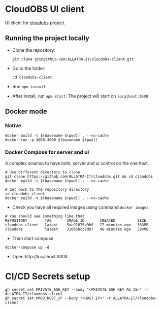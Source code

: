 # CloudOBS UI client

UI client for [cloudobs](https://github.com/ALLATRA-IT/cloudobs) project.

## Running the project locally

- Clone the repository:

  `git clone git@github.com:ALLATRA-IT/cloudobs-client.git`


- Go to the folder:

  `cd cloudobs-client`

- Run `npm install`

- After install, run `npm start`. The project will start on `localhost:3000`

## Docker mode
### Native
```
docker build -t $(basename $(pwd)) . --no-cache
docker run -p 3000:3000 $(basename $(pwd))
```

### Docker Compose for server and ui
A complex solution to have both, server and ui control on the one host.

```
# Use different directory to clone
git clone https://github.com/ALLATRA-IT/cloudobs.git && cd cloudobs
docker build -t $(basename $(pwd)) . --no-cache
```
```
# Get back to the repository directory
cd cloudobs-client
docker build -t $(basename $(pwd)) . --no-cache
```

* Check you have all required images using command `docker images`
```
# You should see something like that
REPOSITORY        TAG       IMAGE ID       CREATED          SIZE
cloudobs-client   latest    5ac92675e9b0   27 minutes ago   383MB
cloudobs          latest    310b6bcc7d97   46 minutes ago   394MB
```

* Then start compose
```
docker-compose up -d
```
* Open http://localhost:3003

# CI/CD Secrets setup

```
gh secret set PRIVATE_SSH_KEY --body "<PRIVATE SSH KEY AS IS>" -r ALLATRA-IT/cloudobs-client
gh secret set PROD_HOST_IP --body "<HOST IP>" -r ALLATRA-IT/cloudobs-client
```
